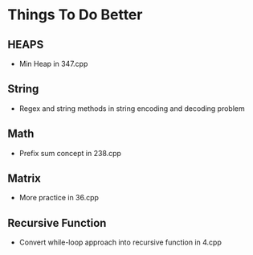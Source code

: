 # Things To Do Better


## HEAPS
- Min Heap in 347.cpp

## String
- Regex and string methods in string encoding and decoding problem

## Math 
- Prefix sum concept in 238.cpp

## Matrix 
- More practice in 36.cpp

## Recursive Function
- Convert while-loop approach into recursive function in 4.cpp

